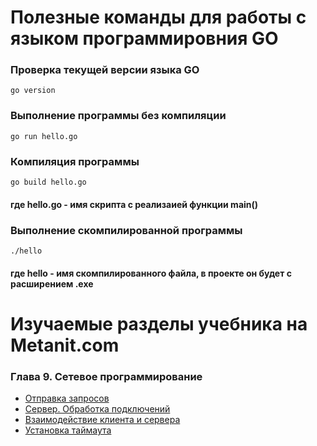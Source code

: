 # Полезные команды для работы с языком программировния GO

### Проверка текущей версии языка GO
```
go version
```

### Выполнение программы без компиляции
```
go run hello.go
```
### Компиляция программы
```
go build hello.go
```
#### где hello.go - имя скрипта с реализаией функции main()

### Выполнение скомпилированной программы
```
./hello
```
#### где hello - имя скомпилированного файла, в проекте он будет с расширением .exe



# Изучаемые разделы учебника на Metanit.com

### Глава 9. Сетевое программирование 
* [Отправка запросов](https://metanit.com/go/tutorial/9.1.php)
* [Сервер. Обработка подключений](https://metanit.com/go/tutorial/9.2.php)
* [Взаимодействие клиента и сервера](https://metanit.com/go/tutorial/9.3.php)
* [Установка таймаута](https://metanit.com/go/tutorial/9.4.php)

